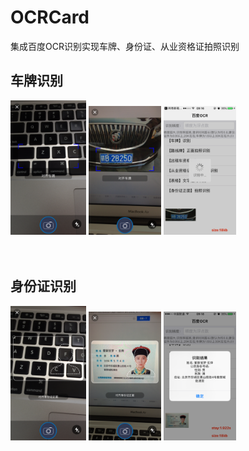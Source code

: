 # OCRCard
集成百度OCR识别实现车牌、身份证、从业资格证拍照识别
<div>

<h2><a id="foundation">车牌识别</a></h2>
<div>
<img src="https://github.com/UEdge/OCRCard/blob/master/leastOCR/img/IMG_1495.PNG" width="24%">        <img src="https://github.com/UEdge/OCRCard/blob/master/leastOCR/img/IMG_1497.PNG" width="23%">        <img src="https://github.com/UEdge/OCRCard/blob/master/leastOCR/img/IMG_1498.PNG" width="23%">
</div>
<br>
<br>

<h2><a id="foundation">身份证识别</a></h2>
<div>
<img src="https://github.com/UEdge/OCRCard/blob/master/leastOCR/img/IMG_1499.PNG" width="24%">        <img src="https://github.com/UEdge/OCRCard/blob/master/leastOCR/img/IMG_1500.PNG" width="23%">        <img src="https://github.com/UEdge/OCRCard/blob/master/leastOCR/img/IMG_1502.PNG" width="23%">
</div>

</div>
